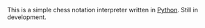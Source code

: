 This is a simple chess notation interpreter written in [Python](https://www.python.org/). Still in development.
